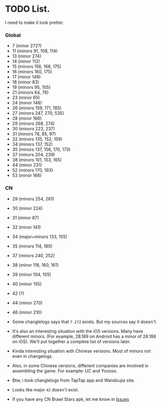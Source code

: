 # TODO List.
I need to make it look pretter.

### Global
* 7 (minor 272?)
* 11 (minors 91, 108, 114)
* 13 (minor 274)
* 14 (minor 112)
* 15 (minors 156, 168, 175)
* 16 (minors 160, 175)
* 17 (minor 149)
* 18 (minor 83)
* 19 (minors 95, 105)
* 21 (minors 64, 76)
* 23 (minor 65)
* 24 (minor 148)
* 26 (minors 159, 171, 185)
* 27 (minors 247, 270, 535)
* 28 (minor 166)
* 29 (minors 268, 274)
* 30 (minors 223, 237)
* 31 (minors 78, 85, 97)
* 32 (minors 135, 152, 159)
* 34 (minors 137, 152)
* 35 (minors 137, 156, 170, 173)
* 37 (minors 204, 239)
* 38 (minors 101, 153, 165)
* 44 (minor 231)
* 52 (minors 170, 193)
* 53 (minor 166)
<!---* Finally done! (December 09, 2023)-->

<!---
omfg finally done majors -- 15:30 December 07, 2023
-->

### CN
* 29 (minors 254, 261)
* 30 (minor 224)
* 31 (minor 87)
* 32 (minor 141)
* 34 (major+minors 133, 155)
* 35 (minors 114, 180)
* 37 (minors 240, 252)
* 38 (minor 118, 160, 161)
* 39 (minor 104, 105)
* 40 (minor 155)
* 42 (?)
* 44 (minor 270)
* 46 (minor 210)

* Some changlelogs says that `7.272` exists. But my sources say it doesn't.
* It's also an interesting situation with the iOS versions. Many have different minors. (For example, 28.189 on Android has a minor of 28.188 on iOS). We'll put together a complete list of versions later.
* Kinda interesting situation with Chinese versions. Most of minors not even in changelogs.
* Also, in some Chinese versions, different companies are involved in assembling the game. For example: UC and Yoozoo.
* Btw, i took changlelogs from TapTap app and Wandoujia site.
* Looks like major `42` doesn't exist.
- If you have any CN Brawl Stars apk, let me know in [Issues](https://github.com/tailsjs/brawl-stars-assets/issues)